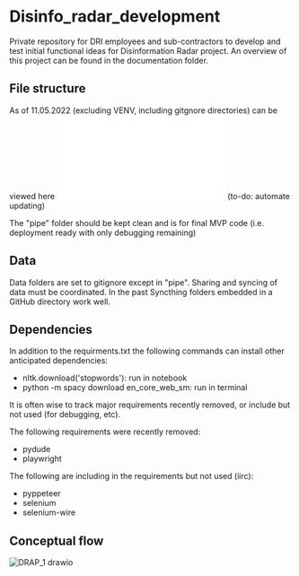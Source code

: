 # Disinfo_radar_development

Private repository for DRI employees and sub-contractors to develop and test initial functional ideas for Disinformation Radar project. An overview of this project can be found in the documentation folder.

## File structure

As of 11.05.2022 (excluding VENV, including gitgnore directories) can be viewed here ![file structure](/file_structure.txt)
(to-do: automate updating)

The "pipe" folder should be kept clean and is for final MVP code (i.e. deployment ready with only debugging remaining)

## Data

Data folders are set to gitignore except in "pipe". Sharing and syncing of data must be coordinated. 
In the past Syncthing folders embedded in a GitHub directory work well.

## Dependencies

In addition to the requirments.txt the following commands can install other anticipated dependencies:
- nltk.download('stopwords'): run in notebook
- python -m spacy download en_core_web_sm: run in terminal

It is often wise to track major requirements recently removed, or include but not used (for debugging, etc).

The following requirements were recently removed:
- pydude
- playwright

The following are including in the requirements but not used (iirc):
- pyppeteer
- selenium
- selenium-wire

## Conceptual flow

![DRAP_1 drawio](https://user-images.githubusercontent.com/59825124/167805479-17be45b3-d474-4b88-8476-975933a2d5c1.svg)
